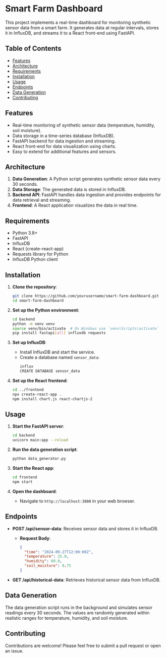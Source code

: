 # Smart Farm Dashboard

This project implements a real-time dashboard for monitoring synthetic sensor data from a smart farm. It generates data at regular intervals, stores it in InfluxDB, and streams it to a React front-end using FastAPI.

## Table of Contents

- [Features](#features)
- [Architecture](#architecture)
- [Requirements](#requirements)
- [Installation](#installation)
- [Usage](#usage)
- [Endpoints](#endpoints)
- [Data Generation](#data-generation)
- [Contributing](#contributing)

## Features

- Real-time monitoring of synthetic sensor data (temperature, humidity, soil moisture).
- Data storage in a time-series database (InfluxDB).
- FastAPI backend for data ingestion and streaming.
- React front-end for data visualization using charts.
- Easy to extend for additional features and sensors.

## Architecture

1. **Data Generation**: A Python script generates synthetic sensor data every 30 seconds.
2. **Data Storage**: The generated data is stored in InfluxDB.
3. **Backend API**: FastAPI handles data ingestion and provides endpoints for data retrieval and streaming.
4. **Frontend**: A React application visualizes the data in real time.

## Requirements

- Python 3.8+
- FastAPI
- InfluxDB
- React (create-react-app)
- Requests library for Python
- InfluxDB Python client

## Installation

1. **Clone the repository**:
   ```bash
   git clone https://github.com/yourusername/smart-farm-dashboard.git
   cd smart-farm-dashboard
   ```

2. **Set up the Python environment**:
   ```bash
   cd backend
   python -m venv venv
   source venv/bin/activate  # On Windows use `venv\Scripts\activate`
   pip install fastapi[all] influxdb requests
   ```

3. **Set up InfluxDB**:
   - Install InfluxDB and start the service. 
   - Create a database named `sensor_data`:
     ```bash
     influx
     CREATE DATABASE sensor_data
     ```

4. **Set up the React frontend**:
   ```bash
   cd ../frontend
   npx create-react-app .
   npm install chart.js react-chartjs-2
   ```

## Usage

1. **Start the FastAPI server**:
   ```bash
   cd backend
   uvicorn main:app --reload
   ```

2. **Run the data generation script**:
   ```bash
   python data_generator.py
   ```

3. **Start the React app**:
   ```bash
   cd frontend
   npm start
   ```

4. **Open the dashboard**:
   - Navigate to `http://localhost:3000` in your web browser.

## Endpoints

- **POST /api/sensor-data**: Receives sensor data and stores it in InfluxDB.
  - **Request Body**:
    ```json
    {
      "time": "2024-09-27T12:00:00Z",
      "temperature": 25.0,
      "humidity": 60.0,
      "soil_moisture": 0.75
    }
    ```

- **GET /api/historical-data**: Retrieves historical sensor data from InfluxDB.

## Data Generation

The data generation script runs in the background and simulates sensor readings every 30 seconds. The values are randomly generated within realistic ranges for temperature, humidity, and soil moisture.

## Contributing

Contributions are welcome! Please feel free to submit a pull request or open an issue.
